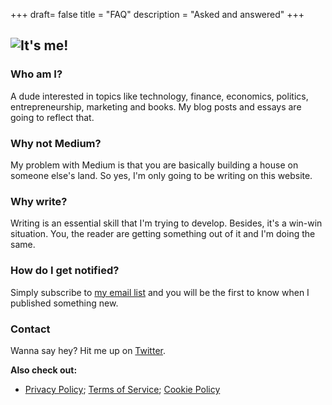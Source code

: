 +++
draft= false
title = "FAQ"
description = "Asked and answered"
+++

## ![](https://lh3.googleusercontent.com/KP17sMd0fTd71mq44xNre1LoEjMr_6yO6a9XfhQ4cxKgQUhiLb2Zmouz2C3ZV4CmYmKEI-xgNAQ_=s200 "It's me!")

### Who am I?

A dude interested in topics like technology, finance, economics, politics, entrepreneurship, marketing and books.
My blog posts and essays are going to reflect that.

### Why not Medium?

My problem with Medium is that you are basically building a house on someone else's land. So yes, I'm only going to be writing on this website.

### Why write?

Writing is an essential skill that I'm trying to develop. Besides, it's a win-win situation. You, the reader are getting something out of it and I'm doing the same.

### How do I get notified?

Simply subscribe to [my email list](https://mailchi.mp/1b1cfcc997f6/radu "email list") and you will be the first to know when I published something new.

### Contact

Wanna say hey? Hit me up on [Twitter](https://twitter.com/radu_ciurca).

**Also check out:**

* [Privacy Policy](https://www.raduciurca.com/privacypolicy/ "Privacy Policy"); [Terms of Service](https://www.raduciurca.com/termsofservice/ "ToS"); [Cookie Policy](https://www.raduciurca.com/cookiepolicy/ "Cookie Policy")
